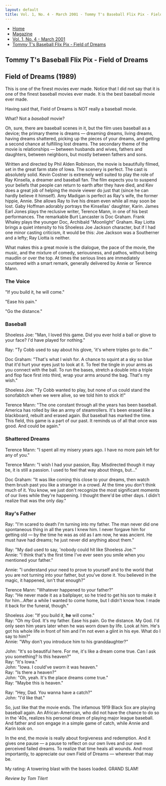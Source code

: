 ```yaml
---
layout: default
title: Vol. 1, No. 4 - March 2001 - Tommy T's Baseball Flix Pix - Field of Dreams
---
```

<nav class="breadcrumb" aria-label="breadcrumbs">
  <ul>
    <li><a href="{{ site.url }}{{ site.baseurl }}/index.html">Home</a></li>
    <li><a href="../magazine-home.html">Magazine</a></li>
    <li><a href="bi_vol_1_no_4_home.html">Vol. 1, No. 4 - March 2001</a></li>
    <li class="is-active"><a href="#" aria-current="page">Tommy T's Baseball Flix Pix - Field of Dreams</a></li>
  </ul>
</nav>

<section class="storycontent">
  <h1>Tommy T's Baseball Flix Pix - Field of Dreams</h1>
  <h2>Field of Dreams (1989)</h2>

  <p>
    This is one of the finest movies ever made.  Notice that I did not say that it is one of the finest baseball movies ever made.  It is the best baseball movie ever made.
  </p>

  <p>
    Having said that, Field of Dreams is NOT really a baseball movie.
  </p>

  <p>
    What?  Not a <em>baseball</em> movie?
  </p>

  <p>
    Oh, sure, there are baseball scenes in it, but the film uses baseball as a device; the primary theme is dreams &mdash; dreaming dreams, living dreams, having dreams shattered, picking up the pieces of your dreams, and getting a second chance at fulfilling lost dreams.  The secondary theme of the movie is relationships &mdash; between husbands and wives, fathers and daughters, between neighbors, but mostly between fathers and sons.
  </p>

  <p>
    Written and directed by Phil Alden Robinson, the movie is beautifully filmed, set in the great farm state of Iowa.  The scenery is perfect.  The cast is absolutely solid.  Kevin Costner is extremely well suited to play the role of Ray Kinsella, a dreamer and baseball fan.  The film expects you to suspend your beliefs that people can return to earth after they have died, and Kev does a great job of helping the movie viewer do just that (since he can hardly believe it himself).  Amy Madigan is perfect as Ray's wife, the former hippie, Annie.  She allows Ray to live his dream even while all may soon be lost.  Gaby Hoffman adorably portrays the Kinsellas' daughter, Karin.  James Earl Jones plays the reclusive writer, Terence Mann, in one of his best performances.  The remarkable Burt Lancaster is Doc Graham.  Frank Whaley plays the younger Doc, Archibald "Moonlight" Graham.  Ray Liotta brings a quiet intensity to his Shoeless Joe Jackson character, but if I had one minor casting criticism, it would be this:  Joe Jackson was a Southerner and a lefty; Ray Liotta is neither.
  </p>

  <p>
    What makes this a great movie is the dialogue, the pace of the movie, the music, and the mixture of comedy, seriousness, and pathos, without being maudlin or over the top.  At times the serious lines are immediately countered with a smart remark, generally delivered by Annie or Terence Mann.
  </p>

  <h3>The Voice</h3>

  <p>
    "If you build it, he will come."
  </p>

  <p>
    "Ease his pain."
  </p>

  <p>
    "Go the distance."
  </p>

  <h3>Baseball</h3>

  <p>
    Shoeless Joe:  "Man, I loved this game.  Did you ever hold a ball or glove to your face?  I'd have played for nothing."
  </p>

  <p>
    Ray:  "Ty Cobb used to say about his glove, 'it's where triples go to die.'"
  </p>

  <p>
    Doc Graham:  "That's what I wish for.  A chance to squint at a sky so blue that it'd hurt your eyes just to look at it.  To feel the tingle in your arms as you connect with the ball.  To run the bases, stretch a double into a triple and flop face first into third, wrap your arms around the bag.  That's my wish."
  </p>

  <p>
    Shoeless Joe:  "Ty Cobb wanted to play, but none of us could stand the sonofabitch when we were alive, so we told him to stick it!"
  </p>

  <p>
    Terence Mann:  "The one constant through all the years has been baseball.  America has rolled by like an army of steamrollers.  It's been erased like a blackboard, rebuilt and erased again.  But baseball has marked the time.  This field, this game is a part of our past.  It reminds us of all that once was good.  And could be again."
  </p>

  <h3>Shattered Dreams</h3>

  <p>
    Terence Mann: "I spent all my misery years ago.  I have no more pain left for any of you."
  </p>

  <p>
    Terence Mann: "I wish I had your passion, Ray.  Misdirected though it may be, it is still a passion. I used to feel that way about things, but..."
  </p>

  <p>
    Doc Graham: "It was like coming this close to your dreams, then watch them brush past you like a stranger in a crowd.  At the time you don't think much of it.  You know, we just don't recognize the most significant moments of our lives while they're happening.  I thought there'd be other days.  I didn't realize that was the only day."
  </p>

  <h3>Ray's Father</h3>

  <p>
    Ray:  "I'm scared to death I'm turning into my father.  The man never did one spontaneous thing in all the years I knew him.  I never forgave him for getting old &mdash; by the time he was as old as I am now, he was ancient.  He must have had dreams; he just never did anything about them."
  </p>

  <p>
    Ray:  "My dad used to say, 'nobody could hit like Shoeless Joe.'"<br />
    Annie:  "I think that's the first time I've ever seen you smile when you mentioned your father."
  </p>

  <p>
    Annie: "I understand your need to prove to yourself and to the world that you are not turning into your father, but you've done it.  You believed in the magic, it happened, isn't that enough?"
  </p>

  <p>
    Terence Mann:  "Whatever happened to your father?"<br />
    Ray:  "He never made it as a ballplayer, so he tried to get his son to make it for him...After a while I wanted to come home, but I didn't know how.  I made it back for the funeral, though."
  </p>

  <p>
    Shoeless Joe:  "If you build it, <strong>he</strong> will come."<br />
    Ray:  "Oh my God.  It's my father.  Ease his pain.  Go the distance.  My God.  I'd only seen him years later when he was worn down by life.  Look at him.  He's got his whole life in front of him and I'm not even a glint in his eye.  What do I say to him?"<br />
    Annie:  "Why don't you introduce him to his granddaughter?"
  </p>

  <p>
    John:  "It's so beautiful here.  For me, it's like a dream come true.  Can I ask you something?  Is this heaven?"<br />
    Ray:  "It's Iowa."<br />
    John:  "Iowa.  I could've sworn it was heaven."<br />
    Ray:  "Is there a heaven?"<br />
    John:  "Oh, yeah.  It's the place dreams come true."<br />
    Ray:  "Maybe this is heaven."
  </p>

  <p>
    Ray:  "Hey, Dad.  You wanna have a catch?"<br />
    John:  "I'd like that."
  </p>

  <p>
    So, just like that the movie ends.  The infamous 1919 Black Sox are playing baseball again.  An African-American, who did not have the chance to do so in the '40s, realizes his personal dream of playing major league baseball.  And father and son engage in a simple game of catch, while Annie and Karin look on.
  </p>

  <p>
    In the end, the movie is really about forgiveness and redemption.  And it gives one pause &mdash; a pause to reflect on our own lives and our own perceived failed dreams.  To realize that time heals all wounds.  And most importantly, to appreciate our own Field of Dreams &mdash; wherever that may be.
  </p>

  <p>
    My rating:  A towering blast with the bases loaded.  GRAND SLAM!
  </p>

  <p>
    <em>Review by Tom Tilert</em>
  </p>
  
</section>
